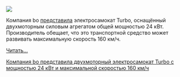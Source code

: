 <!--2025-07-18 14:55:43-->
<div class="yb">
  <div class="rss habr"><img src="https://habrastorage.org/getpro/habr/upload_files/1ff/c7b/e61/1ffc7be61a620330652e2d24b6f54e3e.jpg" /><p>Компания bo <a href="https://bo.world/pages/turbo" rel="noopener noreferrer nofollow">представила</a> электросамокат Turbo, оснащённый двухмоторным силовым агрегатом общей мощностью 24 кВт. Производитель обещает, что это транспортной средство может развивать максимальную скорость 160 км/ч.</p> <a href="https://habr.com/ru/articles/929014/#habracut">Читать... <p class="titl"><a href="https://habr.com/ru/news/929014/?utm_source=habrahabr&utm_medium=rss&utm_campaign=929014">Компания bo представила двухмоторный электросамокат Turbo с мощностью 24 кВт и максимальной скоростью 160 км/ч</a></p></div>
</div>
